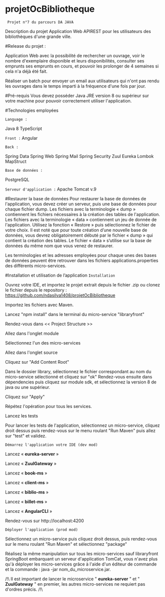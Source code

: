 # projetOcBibliotheque

` Projet n°7 du parcours DA JAVA`

Description du projet
Application Web APIREST pour les utilisateurs des bibliothèques d'une grande ville.

#Release du projet :

Application Web avec la possibilité de rechercher un ouvrage, voir le nombre d'exemplaire disponible et leurs disponibilités, consulter ses emprunts ses emprunts en cours, et pouvoir les prolonger de 4 semaines si cela n'a déjà été fait.

Réaliser un batch pour envoyer un email aux utilisateurs qui n'ont pas rendu les ouvrages dans le temps imparti à la fréquence d'une fois par jour.

#Pré-requis
Vous devez posséder Java JRE version 8 ou supérieur sur votre machine pour pouvoir correctement utiliser l'application.

#Technologies employées

`Language :`

Java 8 
TypeScript

`Front :`
Angular

`Back :`

Spring Data
Spring Web
Spring Mail
Spring Security
Zuul
Eureka
Lombok
MapStruct

`Base de données :`

PostgreSQL

`Serveur d'application :` Apache Tomcat v.9

#Restaurer la base de données
Pour restaurer la base de données de l'application, vous devez créer un serveur, puis une base de données pour chaque fichier dump. Les fichiers avec la terminologie « dump » contiennent les fichiers nécessaires à la création des tables de l'application. Les fichiers avec la terminologie « data » contiennent un jeu de donnée de l'application. Utilisez la fonction « Restore » puis sélectionnez le fichier de votre choix. Il est noté que pour toute création d’une nouvelle base de données, vous devrez obligatoirement débuté par le fichier « dump » qui contient la création des tables. Le fichier « data » s’utilise sur la base de données du même nom que vous venez de restaurer.

Les terminologies et les adresses employées pour chaque unes des bases de données peuvent être retrouver dans les fichiers applications.properties des différents micro-services.

#Installation et utilisation de l’application
`Installation`

Ouvrez votre IDE, et importez le projet extrait depuis le fichier .zip ou clonez le fichier depuis le repository : https://github.com/ndasilva1408/projetOcBibliotheque

Importez les fichiers avec Maven.

Lancez "npm install" dans le terminal du micro-service "libraryfront"

Rendez-vous dans << Project Structure >>

Allez dans l'onglet module

Sélectionnez l'un des micro-services

Allez dans l'onglet source

Cliquez sur "Add Content Root"

Dans le dossier library, sélectionnez le fichier correspondant au nom du micro-service sélectionné et cliquez sur "ok"
Rendez-vous ensuite dans dépendencies puis cliquez sur module sdk, et sélectionnez la version 8 de java ou une supérieur.

Cliquez sur "Apply"

Répétez l'opération pour tous les services.

Lancez les tests

Pour lancer les tests de l'application, sélectionnez un micro-service, cliquez droit dessus puis rendez-vous sur le menu roulant "Run Maven" puis allez sur "test" et validez.

`Démarrez l'application votre IDE (dev mod)`

Lancez « **eureka-server** »

Lancez « **ZuulGateway** »

Lancez « **book-ms** »

Lancez « **client-ms** »

Lancez « **biblio-ms** »

Lancez « **billet-ms** »

Lancez « **AngularCLI** »

Rendez-vous sur http://localhost:4200

`Déployer l'application (prod mod)`

Sélectionnez un micro-service puis cliquez droit dessus, puis rendez-vous sur le menu roulant "Run Maven" et sélectionnez "package"

Réalisez la même manipulation sur tous les micro-services sauf libraryfront SpringBoot embarquant un serveur d'application TomCat, vous n'avez plus qu'à déployer les micro-services grâce à l'aide d'un éditeur de commande et la commande : java -jar nom_du_microservice.jar.

/!\ Il est important de lancer le microservice " **eureka-server** " et " **ZuulGateway** " en premier, les autres micro-services ne requiert pas d'ordres précis. /!\


